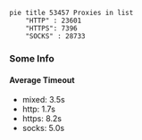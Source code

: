 
```mermaid
pie title 53457 Proxies in list
    "HTTP" : 23601
    "HTTPS": 7396
    "SOCKS" : 28733
```

### Some Info
#### Average Timeout

- mixed: 3.5s
- http: 1.7s
- https: 8.2s
- socks: 5.0s